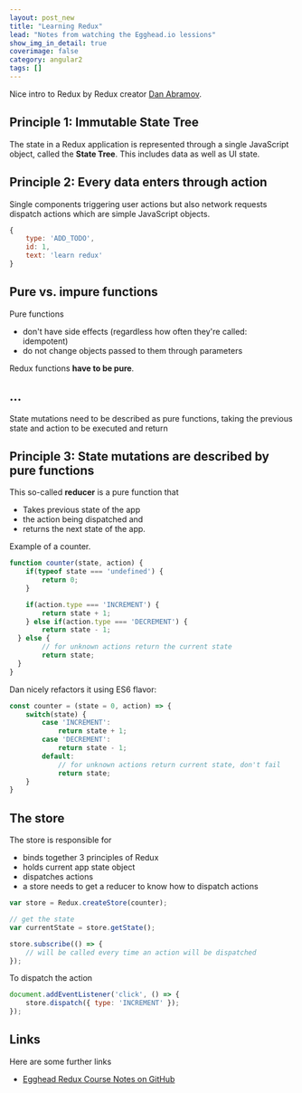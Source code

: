 ```yaml
---
layout: post_new
title: "Learning Redux"
lead: "Notes from watching the Egghead.io lessions"
show_img_in_detail: true
coverimage: false
category: angular2
tags: []
---
```


Nice intro to Redux by Redux creator [Dan Abramov](https://twitter.com/dan_abramov).

## Principle 1: Immutable State Tree

The state in a Redux application is represented through a single JavaScript object, called the **State Tree**. This includes data as well as UI state.

## Principle 2: Every data enters through action

Single components triggering user actions but also network requests dispatch actions which are simple JavaScript objects.

```javascript
{
	type: 'ADD_TODO',
	id: 1,
	text: 'learn redux'
}
```

## Pure vs. impure functions

Pure functions

- don't have side effects (regardless how often they're called: idempotent)
- do not change objects passed to them through parameters

Redux functions **have to be pure**.

## ...

State mutations need to be described as pure functions, taking the previous state and action to be executed and return

## Principle 3: State mutations are described by pure functions

This so-called **reducer** is a pure function that

- Takes previous state of the app
- the action being dispatched and 
- returns the next state of the app.

Example of a counter.

```javascript
function counter(state, action) {
	if(typeof state === 'undefined') {
		return 0;
	}

	if(action.type === 'INCREMENT') {
		return state + 1;
	} else if(action.type === 'DECREMENT') {
		return state - 1;
  } else {
		// for unknown actions return the current state
		return state;
  }
}
```

Dan nicely refactors it using ES6 flavor:

```javascript
const counter = (state = 0, action) => {
	switch(state) {
		case 'INCREMENT':
			return state + 1;
		case 'DECREMENT':
			return state - 1;
		default:
			// for unknown actions return current state, don't fail
			return state;
	}
}
```

## The store

The store is responsible for

- binds together 3 principles of Redux
- holds current app state object
- dispatches actions
- a store needs to get a reducer to know how to dispatch actions

```javascript
var store = Redux.createStore(counter);

// get the state
var currentState = store.getState();
```

```javascript
store.subscribe(() => {
	// will be called every time an action will be dispatched
});
```

To dispatch the action

```javascript
document.addEventListener('click', () => {
	store.dispatch({ type: 'INCREMENT' });
});
```

## Links

Here are some further links

- [Egghead Redux Course Notes on GitHub](https://github.com/tayiorbeii/egghead.io_redux_course_notes)

